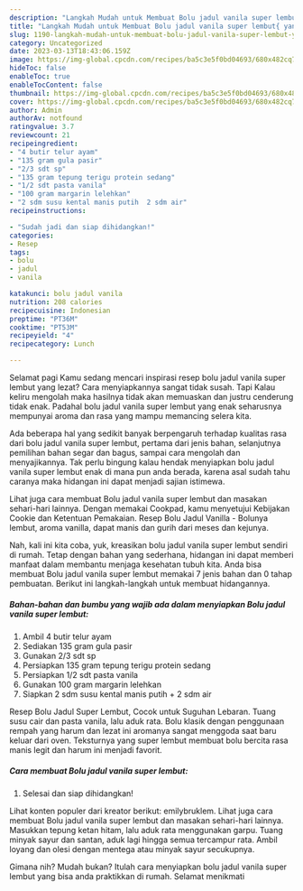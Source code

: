 ```yaml
---
description: "Langkah Mudah untuk Membuat Bolu jadul vanila super lembut{ yang Sempurna,  Menu Buat lebaran"
title: "Langkah Mudah untuk Membuat Bolu jadul vanila super lembut{ yang Sempurna,  Menu Buat lebaran"
slug: 1190-langkah-mudah-untuk-membuat-bolu-jadul-vanila-super-lembut-yang-sempurna-menu-buat-lebaran
category: Uncategorized
date: 2023-03-13T18:43:06.159Z
image: https://img-global.cpcdn.com/recipes/ba5c3e5f0bd04693/680x482cq70/bolu-jadul-vanila-super-lembut-foto-resep-utama.jpg
hideToc: false
enableToc: true
enableTocContent: false
thumbnail: https://img-global.cpcdn.com/recipes/ba5c3e5f0bd04693/680x482cq70/bolu-jadul-vanila-super-lembut-foto-resep-utama.jpg
cover: https://img-global.cpcdn.com/recipes/ba5c3e5f0bd04693/680x482cq70/bolu-jadul-vanila-super-lembut-foto-resep-utama.jpg
author: Admin
authorAv: notfound
ratingvalue: 3.7
reviewcount: 21
recipeingredient:
- "4 butir telur ayam"
- "135 gram gula pasir"
- "2/3 sdt sp"
- "135 gram tepung terigu protein sedang"
- "1/2 sdt pasta vanila"
- "100 gram margarin lelehkan"
- "2 sdm susu kental manis putih  2 sdm air"
recipeinstructions:

- "Sudah jadi dan siap dihidangkan!"
categories:
- Resep
tags:
- bolu
- jadul
- vanila

katakunci: bolu jadul vanila 
nutrition: 208 calories
recipecuisine: Indonesian
preptime: "PT36M"
cooktime: "PT53M"
recipeyield: "4"
recipecategory: Lunch

---
```



Selamat pagi Kamu sedang mencari inspirasi resep bolu jadul vanila super lembut yang lezat? Cara menyiapkannya sangat tidak susah. Tapi Kalau keliru mengolah maka hasilnya tidak akan memuaskan dan justru cenderung tidak enak. Padahal bolu jadul vanila super lembut yang enak seharusnya mempunyai aroma dan rasa yang mampu memancing selera kita.


Ada beberapa hal yang sedikit banyak berpengaruh terhadap kualitas rasa dari bolu jadul vanila super lembut, pertama dari jenis bahan, selanjutnya pemilihan bahan segar dan bagus, sampai cara mengolah dan menyajikannya. Tak perlu bingung kalau hendak menyiapkan bolu jadul vanila super lembut enak di mana pun anda berada, karena asal sudah tahu caranya maka hidangan ini dapat menjadi sajian istimewa.

Lihat juga cara membuat Bolu jadul vanila super lembut dan masakan sehari-hari lainnya. Dengan memakai Cookpad, kamu menyetujui Kebijakan Cookie dan Ketentuan Pemakaian. Resep Bolu Jadul Vanilla - Bolunya lembut, aroma vanilla, dapat manis dan gurih dari meses dan kejunya.


Nah, kali ini kita coba, yuk, kreasikan bolu jadul vanila super lembut sendiri di rumah. Tetap dengan bahan yang sederhana, hidangan ini dapat memberi manfaat dalam membantu menjaga kesehatan tubuh kita. Anda bisa membuat Bolu jadul vanila super lembut memakai 7 jenis bahan dan 0 tahap pembuatan. Berikut ini langkah-langkah untuk membuat hidangannya.

<!--inarticleads1-->

##### Bahan-bahan dan bumbu yang wajib ada dalam menyiapkan Bolu jadul vanila super lembut:

1. Ambil 4 butir telur ayam
1. Sediakan 135 gram gula pasir
1. Gunakan 2/3 sdt sp
1. Persiapkan 135 gram tepung terigu protein sedang
1. Persiapkan 1/2 sdt pasta vanila
1. Gunakan 100 gram margarin lelehkan
1. Siapkan 2 sdm susu kental manis putih + 2 sdm air


Resep Bolu Jadul Super Lembut, Cocok untuk Suguhan Lebaran. Tuang susu cair dan pasta vanila, lalu aduk rata. Bolu klasik dengan penggunaan rempah yang harum dan lezat ini aromanya sangat menggoda saat baru keluar dari oven. Teksturnya yang super lembut membuat bolu bercita rasa manis legit dan harum ini menjadi favorit. 

<!--inarticleads2-->

##### Cara membuat Bolu jadul vanila super lembut:


1. Selesai dan siap dihidangkan!

Lihat konten populer dari kreator berikut: emilybruklem. Lihat juga cara membuat Bolu jadul vanila super lembut dan masakan sehari-hari lainnya. Masukkan tepung ketan hitam, lalu aduk rata menggunakan garpu. Tuang minyak sayur dan santan, aduk lagi hingga semua tercampur rata. Ambil loyang dan olesi dengan mentega atau minyak sayur secukupnya. 

Gimana nih? Mudah bukan? Itulah cara menyiapkan bolu jadul vanila super lembut yang bisa anda praktikkan di rumah. Selamat menikmati
